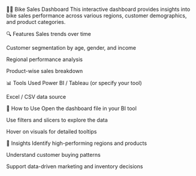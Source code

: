 🚴‍♂️ Bike Sales Dashboard
This interactive dashboard provides insights into bike sales performance across various regions, customer demographics, and product categories.

🔍 Features
Sales trends over time

Customer segmentation by age, gender, and income

Regional performance analysis

Product-wise sales breakdown

📊 Tools Used
Power BI / Tableau (or specify your tool)

Excel / CSV data source

📁 How to Use
Open the dashboard file in your BI tool

Use filters and slicers to explore the data

Hover on visuals for detailed tooltips

📌 Insights
Identify high-performing regions and products

Understand customer buying patterns

Support data-driven marketing and inventory decisions
